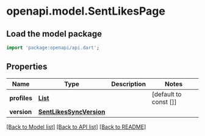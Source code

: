 # openapi.model.SentLikesPage

## Load the model package
```dart
import 'package:openapi/api.dart';
```

## Properties
Name | Type | Description | Notes
------------ | ------------- | ------------- | -------------
**profiles** | [**List<AccountId>**](AccountId.md) |  | [default to const []]
**version** | [**SentLikesSyncVersion**](SentLikesSyncVersion.md) |  | 

[[Back to Model list]](../README.md#documentation-for-models) [[Back to API list]](../README.md#documentation-for-api-endpoints) [[Back to README]](../README.md)


